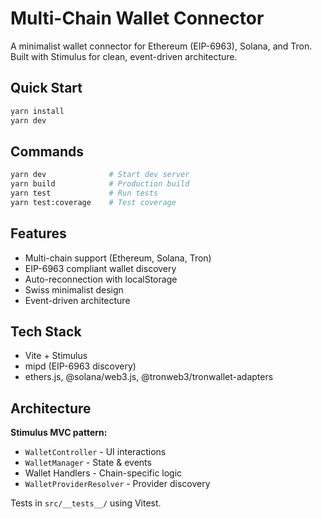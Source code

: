 # Multi-Chain Wallet Connector

A minimalist wallet connector for Ethereum (EIP-6963), Solana, and Tron. Built with Stimulus for clean, event-driven architecture.

## Quick Start

```bash
yarn install
yarn dev
```

## Commands

```bash
yarn dev              # Start dev server
yarn build            # Production build
yarn test             # Run tests
yarn test:coverage    # Test coverage
```

## Features

- Multi-chain support (Ethereum, Solana, Tron)
- EIP-6963 compliant wallet discovery
- Auto-reconnection with localStorage
- Swiss minimalist design
- Event-driven architecture

## Tech Stack

- Vite + Stimulus
- mipd (EIP-6963 discovery)
- ethers.js, @solana/web3.js, @tronweb3/tronwallet-adapters

## Architecture

**Stimulus MVC pattern:**
- `WalletController` - UI interactions
- `WalletManager` - State & events
- Wallet Handlers - Chain-specific logic
- `WalletProviderResolver` - Provider discovery

Tests in `src/__tests__/` using Vitest.

